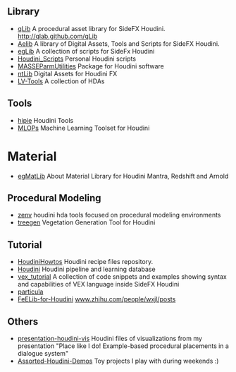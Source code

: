 ## Library
* [qLib](https://github.com/qLab/qLib) A procedural asset library for SideFX Houdini. http://qlab.github.com/qLib
* [Aelib](https://github.com/Aeoll/Aelib) A library of Digital Assets, Tools and Scripts for SideFX Houdini.
* [egLib](https://github.com/eglaubauf/egLib) A collection of scripts for SideFx Houdini
* [Houdini_Scripts](https://github.com/LewisOrton/Houdini_Scripts) Personal Houdini scripts
* [MASSEParmUtilities](https://github.com/viktors-a/MASSEParmUtilities) Package for Houdini software
* [ntLib](https://github.com/nitzan-treg/ntLib) Digital Assets for Houdini FX
* [LV-Tools](https://github.com/lukevanlukevan/LV-Tools) A collection of HDAs
  
## Tools
* [hipie](https://github.com/igor-elovikov/hipie) Houdini Tools 
* [MLOPs](https://github.com/Bismuth-Consultancy-BV/MLOPs) Machine Learning Toolset for Houdini
  
# Material
* [egMatLib](https://github.com/eglaubauf/egMatLib) About Material Library for Houdini Mantra, Redshift and Arnold

## Procedural Modeling
* [zenv](https://github.com/CorvaeOboro/zenv) houdini hda tools focused on procedural modeling environments
* [treegen](https://github.com/demiaster/treegen) Vegetation Generation Tool for Houdini

## Tutorial
* [HoudiniHowtos](https://github.com/jhorikawa/HoudiniHowtos) Houdini recipe files repository.
* [Houdini](https://github.com/kiryha/Houdini) Houdini pipeline and learning database
* [vex_tutorial](https://github.com/jtomori/vex_tutorial)  A collection of code snippets and examples showing syntax and capabilities of VEX language inside SideFX Houdini
* [particula](https://github.com/ribponce/particula)
* [FeELib-for-Houdini](https://github.com/Fe-Elf/FeELib-for-Houdini) www.zhihu.com/people/wxjl/posts

## Others
* [presentation-houdini-vis](https://github.com/anopara/presentation-houdini-vis) Houdini files of visualizations from my presentation "Place like I do! Example-based procedural placements in a dialogue system"
* [Assorted-Houdini-Demos](https://github.com/jakericedesigns/Assorted-Houdini-Demos) Toy projects I play with during weekends :)
